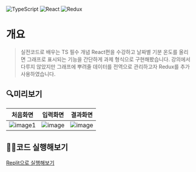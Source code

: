 ![TypeScript](https://img.shields.io/badge/typescript-%23007ACC.svg?style=for-the-badge&logo=typescript&logoColor=white) 
![React](https://img.shields.io/badge/react-%2320232a.svg?style=for-the-badge&logo=react&logoColor=%2361DAFB)
![Redux](https://img.shields.io/badge/redux-%23593d88.svg?style=for-the-badge&logo=redux&logoColor=white)
# 개요
> 실전코드로 배우는 TS 필수 개념 React편을 수강하고 날짜별 기분 온도를 올리면 그래프로 표시되는 기능을 간단하게 과제 형식으로 구현해봤습니다. 강의에서 다루지 않았지만 그래프에 뿌려줄 데이터를 전역으로 관리하고자 Redux를 추가 사용하였습니다.

## 🔍미리보기
| 처음화면 | 입력화면 | 결과화면 |
|:-------:|:-------:|:-------:|
|![image1](https://github.com/teon98/TS-Workspace-React/assets/49816869/eb9267d1-991e-463d-9c8b-889dc58bdfe1)|![image](https://github.com/teon98/TS-Workspace-React/assets/49816869/08d8b631-6ab9-4c53-a0e3-2b15f6159ebe)|![image](https://github.com/teon98/TS-Workspace-React/assets/49816869/a5742b85-ead3-4500-a550-e7297e880fa3)|

## 👨‍💻코드 실행해보기
[Replit으로 실행해보기](https://replit.com/@Chanran33/TS-WorkSpace-React?v=1)
